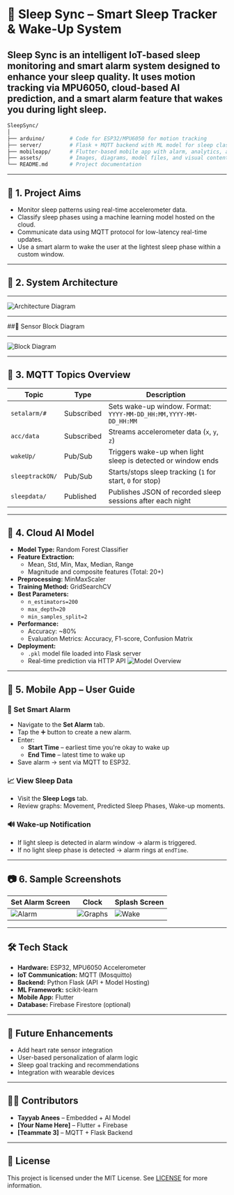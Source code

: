 # 🌙 Sleep Sync – Smart Sleep Tracker & Wake-Up System

**Sleep Sync** is an intelligent IoT-based sleep monitoring and smart alarm system designed to enhance your sleep quality. It uses motion tracking via MPU6050, cloud-based AI prediction, and a smart alarm feature that wakes you during light sleep.
---
```bash
SleepSync/
│
├── arduino/        # Code for ESP32/MPU6050 for motion tracking
├── server/         # Flask + MQTT backend with ML model for sleep classification
├── mobileapp/      # Flutter-based mobile app with alarm, analytics, and UI
├── assets/         # Images, diagrams, model files, and visual content
└── README.md       # Project documentation
```


---

## 🎯 1. Project Aims

- Monitor sleep patterns using real-time accelerometer data.
- Classify sleep phases using a machine learning model hosted on the cloud.
- Communicate data using MQTT protocol for low-latency real-time updates.
- Use a smart alarm to wake the user at the lightest sleep phase within a custom window.

---

## 🧠 2. System Architecture
---

![Architecture Diagram](assets/arch.png)

---

##🔧 Sensor Block Diagram

---

![Block Diagram](assets/block.jpg) <!-- Replace with actual image -->

---

## 📡 3. MQTT Topics Overview

| Topic             | Type         | Description                                                                 |
|------------------|--------------|-----------------------------------------------------------------------------|
| `setalarm/#`      | Subscribed   | Sets wake-up window. Format: `YYYY-MM-DD_HH:MM,YYYY-MM-DD_HH:MM`           |
| `acc/data`        | Subscribed   | Streams accelerometer data (`x`, `y`, `z`)                                  |
| `wakeUp/`         | Pub/Sub      | Triggers wake-up when light sleep is detected or window ends               |
| `sleeptrackON/`   | Pub/Sub      | Starts/stops sleep tracking (`1` for start, `0` for stop)                  |
| `sleepdata/`      | Published    | Publishes JSON of recorded sleep sessions after each night                 |

---

## 🤖 4. Cloud AI Model
- **Model Type:** Random Forest Classifier  
- **Feature Extraction:**  
  - Mean, Std, Min, Max, Median, Range  
  - Magnitude and composite features (Total: 20+)  
- **Preprocessing:** MinMaxScaler  
- **Training Method:** GridSearchCV  
- **Best Parameters:**  
  - `n_estimators=200`  
  - `max_depth=20`  
  - `min_samples_split=2`  
- **Performance:**  
  - Accuracy: ~80%  
  - Evaluation Metrics: Accuracy, F1-score, Confusion Matrix  
- **Deployment:**  
  - `.pkl` model file loaded into Flask server  
  - Real-time prediction via HTTP API
![Model Overview](assets/confuse.jpg) <!-- Replace with actual image -->

---

## 📱 5. Mobile App – User Guide

### 🔔 Set Smart Alarm

- Navigate to the **Set Alarm** tab.
- Tap the ➕ button to create a new alarm.
- Enter:
  - **Start Time** – earliest time you're okay to wake up
  - **End Time** – latest time to wake up
- Save alarm → sent via MQTT to ESP32.

### 📈 View Sleep Data

- Visit the **Sleep Logs** tab.
- Review graphs: Movement, Predicted Sleep Phases, Wake-up moments.

### 🔊 Wake-up Notification

- If light sleep is detected in alarm window → alarm is triggered.
- If no light sleep phase is detected → alarm rings at `endTime`.

---

## 📷 6. Sample Screenshots

| Set Alarm Screen | Clock | Splash Screen |
|------------------|--------------|-----------------------|
| ![Alarm](assets/screen1.jpg) | ![Graphs](assets/screen2.jpg) | ![Wake](assets/screen3.jpg) |

---

## 🛠️ Tech Stack

- **Hardware:** ESP32, MPU6050 Accelerometer
- **IoT Communication:** MQTT (Mosquitto)
- **Backend:** Python Flask (API + Model Hosting)
- **ML Framework:** scikit-learn
- **Mobile App:** Flutter
- **Database:** Firebase Firestore (optional)

---

## 🚀 Future Enhancements

- Add heart rate sensor integration
- User-based personalization of alarm logic
- Sleep goal tracking and recommendations
- Integration with wearable devices

---

## 🧑‍💻 Contributors

- **Tayyab Anees** – Embedded + AI Model  
- **[Your Name Here]** – Flutter + Firebase  
- **[Teammate 3]** – MQTT + Flask Backend

---

## 📄 License

This project is licensed under the MIT License. See [LICENSE](LICENSE) for more information.


